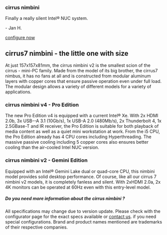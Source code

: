 ### cirrus nimbini ###

Finally a really silent Intel® NUC system.

\- Jan H.

[configure now](https://www.cirrus7.com/produkte/cirrus7-nimbini/)

cirrus7 nimbini - the little one with size
----------

At just 157x157x81mm, the cirrus nimbini v2 is the smallest scion of the cirrus - mini-PC family. Made from the model of its big brother, the cirrus7 nimbus, it has no fans at all and is constructed from modular aluminum layers with copper cores that ensure passive operation even under full load. The modular design allows a variety of different models for a variety of applications.

### cirrus nimbini v4 - Pro Edition ###

The new Pro Edition v4 is equipped with a current Intel® Xe. With 2x HDMI 2.0b, 3x USB--A 3.1 (10Gb/s), 1x USB-A 2.0 (480Mb/s), 2x Thunderbolt 4, 1x 2.5GBase-T and IR receiver, the Pro Edition is suitable for both playback of media content as well as a quiet mini workstation at work. From the i5 CPU, the Pro Edition already has 4 CPU cores including Hyperthreading. The massive passive cooling including 5 copper cores also ensures better cooling than the air-cooled Intel NUC version.

### cirrus nimbini v2 - Gemini Edition ###

Equipped with an Intel® Gemini Lake dual or quad-core CPU, this nimbini model provides solid desktop performance. Of course, like all our cirrus 7 nimbini v2 models, it is completely fanless and silent. With 2xHDMI 2.0a, 2x 4K monitors can be operated at 60Hz even with this entry-level model.

##### Do you need more information about the cirrus nimbini ? #####

All specifications may change due to version update. Please check with the configurator page for the exact specs available or [contact us](https://www.cirrus7.com/contacts). if you need special configurations. Brand and product names mentioned are trademarks of their respective companies.
